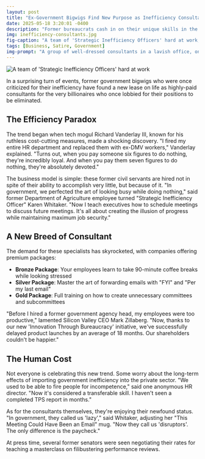 ```yaml
---
layout: post
title: "Ex-Government Bigwigs Find New Purpose as Inefficiency Consultants for Billionaires"
date: 2025-05-18 3:20:01 -0400
description: "Former bureaucrats cash in on their unique skills in the private sector"
img: inefficiency-consultants.jpg
fig-caption: "A team of 'Strategic Inefficiency Officers' hard at work, or at least appearing to be"
tags: [Business, Satire, Government]
img-prompt: "A group of well-dressed consultants in a lavish office, one sleeping at their desk, another playing solitaire on their computer, and a third taking a two-hour lunch break, with a sign that says 'Efficiency is Overrated' on the wall"
---
```


![A team of 'Strategic Inefficiency Officers' hard at work]({{site.baseurl}}/assets/img/inefficiency-consultants.jpg)

In a surprising turn of events, former government bigwigs who were once criticized for their inefficiency have found a new lease on life as highly-paid consultants for the very billionaires who once lobbied for their positions to be eliminated.

## The Efficiency Paradox

The trend began when tech mogul Richard Vanderlay III, known for his ruthless cost-cutting measures, made a shocking discovery. "I fired my entire HR department and replaced them with ex-DMV workers," Vanderlay explained. "Turns out, when you pay someone six figures to do nothing, they're incredibly loyal. And when you pay them seven figures to do nothing, they're absolutely devoted."

The business model is simple: these former civil servants are hired not in spite of their ability to accomplish very little, but because of it. "In government, we perfected the art of looking busy while doing nothing," said former Department of Agriculture employee turned "Strategic Inefficiency Officer" Karen Whitaker. "Now I teach executives how to schedule meetings to discuss future meetings. It's all about creating the illusion of progress while maintaining maximum job security."

## A New Breed of Consultant

The demand for these specialists has skyrocketed, with companies offering premium packages:

- **Bronze Package**: Your employees learn to take 90-minute coffee breaks while looking stressed
- **Silver Package**: Master the art of forwarding emails with "FYI" and "Per my last email"
- **Gold Package**: Full training on how to create unnecessary committees and subcommittees

"Before I hired a former government agency head, my employees were too productive," lamented Silicon Valley CEO Mark Zillaberg. "Now, thanks to our new 'Innovation Through Bureaucracy' initiative, we've successfully delayed product launches by an average of 18 months. Our shareholders couldn't be happier."

## The Human Cost

Not everyone is celebrating this new trend. Some worry about the long-term effects of importing government inefficiency into the private sector. "We used to be able to fire people for incompetence," said one anonymous HR director. "Now it's considered a transferable skill. I haven't seen a completed TPS report in months."

As for the consultants themselves, they're enjoying their newfound status. "In government, they called us 'lazy'," said Whitaker, adjusting her "This Meeting Could Have Been an Email" mug. "Now they call us 'disruptors'. The only difference is the paycheck."

At press time, several former senators were seen negotiating their rates for teaching a masterclass on filibustering performance reviews.
